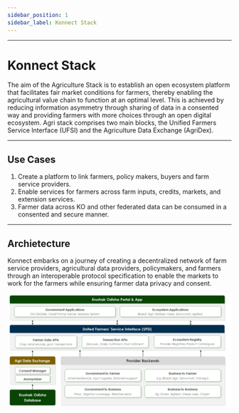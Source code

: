 ```yaml
---
sidebar_position: 1
sidebar_label: Konnect Stack
---
```


---
# Konnect Stack

The aim of the Agriculture Stack is to establish an open ecosystem platform that facilitates fair market conditions for farmers, thereby enabling the agricultural value chain to function at an optimal level. This is achieved by reducing information asymmetry through sharing of data in a consented way and providing farmers with more choices through an open digital ecosystem. Agri stack comprises two main blocks, the Unified Farmers Service Interface (UFSI) and the Agriculture Data Exchange (AgriDex). 

---
## Use Cases 

1. Create a platform to link farmers, policy makers, buyers and farm service providers.
2. Enable services for farmers across farm inputs, credits, markets, and extension services.
3. Farmer data across KO and other federated data can be consumed in a consented and secure manner.
---
## Archietecture

Konnect embarks on a journey of creating a decentralized network of farm service providers, agricultural data providers, policymakers, and farmers through an interoperable protocol specification to enable the markets to work for the farmers while ensuring farmer data privacy and consent.

![Konnect](../images/konnect.png)